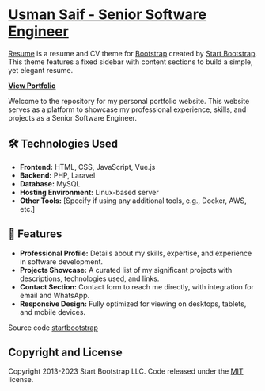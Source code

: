 # [Usman Saif - Senior Software Engineer](https://usmansaif.work)

[Resume](https://usmansaif.work) is a resume and CV theme for [Bootstrap](https://getbootstrap.com/) created by [Start Bootstrap](https://startbootstrap.com/). This theme features a fixed sidebar with content sections to build a simple, yet elegant resume.

**[View Portfolio](https://usmansaif.work)**

Welcome to the repository for my personal portfolio website. This website serves as a platform to showcase my professional experience, skills, and projects as a Senior Software Engineer.

## 🛠️ Technologies Used

- **Frontend:** HTML, CSS, JavaScript, Vue.js
- **Backend:** PHP, Laravel
- **Database:** MySQL
- **Hosting Environment:** Linux-based server
- **Other Tools:** [Specify if using any additional tools, e.g., Docker, AWS, etc.]

## 🌟 Features

- **Professional Profile:** Details about my skills, expertise, and experience in software development.
- **Projects Showcase:** A curated list of my significant projects with descriptions, technologies used, and links.
- **Contact Section:** Contact form to reach me directly, with integration for email and WhatsApp.
- **Responsive Design:** Fully optimized for viewing on desktops, tablets, and mobile devices.


Source code [startbootstrap](https://github.com/startbootstrap/startbootstrap-resume)
## Copyright and License
Copyright 2013-2023 Start Bootstrap LLC. Code released under the [MIT](https://github.com/StartBootstrap/startbootstrap-resume/blob/master/LICENSE) license.
